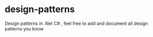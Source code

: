 # design-patterns
Design patterns in .Net C#  , feel free to add and document all design patterns you know
